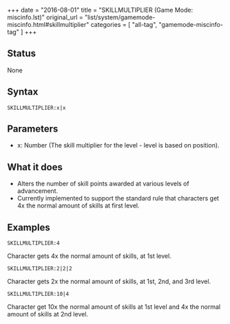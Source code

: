 +++
date = "2016-08-01"
title = "SKILLMULTIPLIER (Game Mode: miscinfo.lst)"
original_url = "list/system/gamemode-miscinfo.html#skillmultiplier"
categories = [ "all-tag", "gamemode-miscinfo-tag" ]
+++

## Status

None

## Syntax

`SKILLMULTIPLIER:x|x`

## Parameters

-   x: Number (The skill multiplier for the level -
    level is based on position).



What it does
------------

-   Alters the number of skill points awarded at various levels
    of advancement.
-   Currently implemented to support the standard rule that characters
    get 4x the normal amount of skills at first level.

Examples
--------

`SKILLMULTIPLIER:4`

Character gets 4x the normal amount of skills, at 1st level.

`SKILLMULTIPLIER:2|2|2`

Character gets 2x the normal amount of skills, at 1st, 2nd, and 3rd
level.

`SKILLMULTIPLIER:10|4`

Character get 10x the normal amount of skills at 1st level and 4x the
normal amount of skills at 2nd level.

